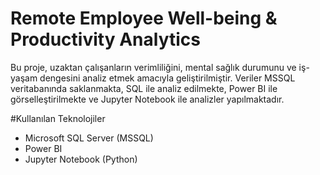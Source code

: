 # Remote Employee Well-being & Productivity Analytics

Bu proje, uzaktan çalışanların verimliliğini, mental sağlık durumunu ve iş-yaşam dengesini analiz etmek amacıyla geliştirilmiştir. Veriler MSSQL veritabanında saklanmakta, SQL ile analiz edilmekte, Power BI ile görselleştirilmekte ve Jupyter Notebook ile  analizler yapılmaktadır.


#Kullanılan Teknolojiler

- Microsoft SQL Server (MSSQL) 
- Power BI
- Jupyter Notebook (Python)



